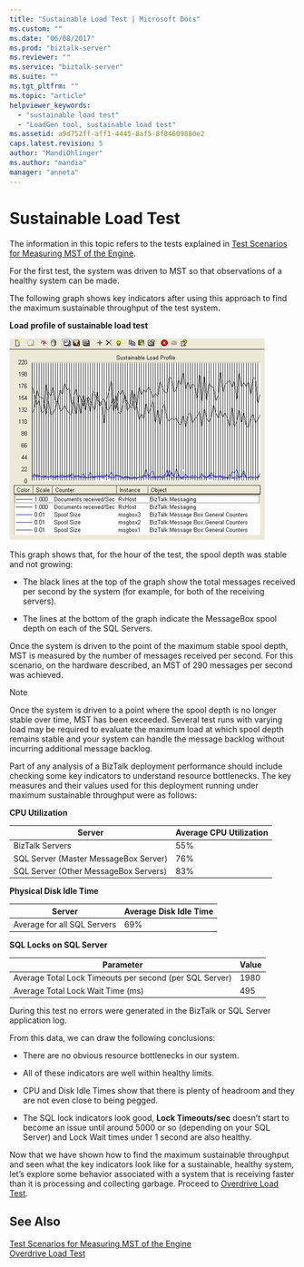 ```yaml
---
title: "Sustainable Load Test | Microsoft Docs"
ms.custom: ""
ms.date: "06/08/2017"
ms.prod: "biztalk-server"
ms.reviewer: ""
ms.service: "biztalk-server"
ms.suite: ""
ms.tgt_pltfrm: ""
ms.topic: "article"
helpviewer_keywords: 
  - "sustainable load test"
  - "LoadGen tool, sustainable load test"
ms.assetid: a9d752ff-aff1-4445-8af5-8f84609880e2
caps.latest.revision: 5
author: "MandiOhlinger"
ms.author: "mandia"
manager: "anneta"
---
```

# Sustainable Load Test
The information in this topic refers to the tests explained in [Test Scenarios for Measuring MST of the Engine](../core/test-scenarios-for-measuring-mst-of-the-engine.md).  
  
 For the first test, the system was driven to MST so that observations of a healthy system can be made.  
  
 The following graph shows key indicators after using this approach to find the maximum sustainable throughput of the test system.  
  
 **Load profile of sustainable load test**  
  
 ![Performance monitor measuring sustainable load](../core/media/bts06-sustainable-load.gif "BTS06_Sustainable_Load")  
  
 This graph shows that, for the hour of the test, the spool depth was stable and not growing:  
  
-   The black lines at the top of the graph show the total messages received per second by the system (for example, for both of the receiving servers).  
  
-   The lines at the bottom of the graph indicate the MessageBox spool depth on each of the SQL Servers.  
  
 Once the system is driven to the point of the maximum stable spool depth, MST is measured by the number of messages received per second. For this scenario, on the hardware described, an MST of 290 messages per second was achieved.  
  
> [!NOTE]
>  Once the system is driven to a point where the spool depth is no longer stable over time, MST has been exceeded. Several test runs with varying load may be required to evaluate the maximum load at which spool depth remains stable and your system can handle the message backlog without incurring additional message backlog.  
  
 Part of any analysis of a BizTalk deployment performance should include checking some key indicators to understand resource bottlenecks. The key measures and their values used for this deployment running under maximum sustainable throughput were as follows:  
  
 **CPU Utilization**  
  
|Server|Average CPU Utilization|  
|------------|-----------------------------|  
|BizTalk Servers|55%|  
|SQL Server (Master MessageBox Server)|76%|  
|SQL Server (Other MessageBox Servers)|83%|  
  
 **Physical Disk Idle Time**  
  
|Server|Average Disk Idle Time|  
|------------|----------------------------|  
|Average for all SQL Servers|69%|  
  
 **SQL Locks on SQL Server**  
  
|Parameter|Value|  
|---------------|-----------|  
|Average Total Lock Timeouts per second (per SQL Server)|1980|  
|Average Total Lock Wait Time (ms)|495|  
  
 During this test no errors were generated in the BizTalk or SQL Server application log.  
  
 From this data, we can draw the following conclusions:  
  
-   There are no obvious resource bottlenecks in our system.  
  
-   All of these indicators are well within healthy limits.  
  
-   CPU and Disk Idle Times show that there is plenty of headroom and they are not even close to being pegged.  
  
-   The SQL lock indicators look good, **Lock Timeouts/sec** doesn’t start to become an issue until around 5000 or so (depending on your SQL Server) and Lock Wait times under 1 second are also healthy.  
  
 Now that we have shown how to find the maximum sustainable throughput and seen what the key indicators look like for a sustainable, healthy system, let’s explore some behavior associated with a system that is receiving faster than it is processing and collecting garbage. Proceed to [Overdrive Load Test](../core/overdrive-load-test.md).  
  
## See Also  
 [Test Scenarios for Measuring MST of the Engine](../core/test-scenarios-for-measuring-mst-of-the-engine.md)   
 [Overdrive Load Test](../core/overdrive-load-test.md)